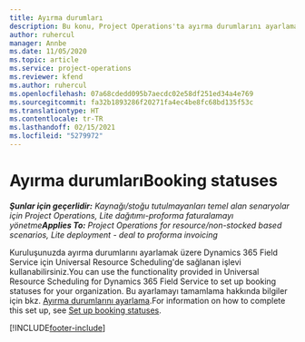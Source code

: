 ```yaml
---
title: Ayırma durumları
description: Bu konu, Project Operations'ta ayırma durumlarını ayarlama hakkında bilgiler için bir bağlantı sağlar.
author: ruhercul
manager: Annbe
ms.date: 11/05/2020
ms.topic: article
ms.service: project-operations
ms.reviewer: kfend
ms.author: ruhercul
ms.openlocfilehash: 07a68cdedd095b7aecdc02e58df251ed34a4e769
ms.sourcegitcommit: fa32b1893286f20271fa4ec4be8fc68bd135f53c
ms.translationtype: HT
ms.contentlocale: tr-TR
ms.lasthandoff: 02/15/2021
ms.locfileid: "5279972"
---
```

# <a name="booking-statuses"></a><span data-ttu-id="85f86-103">Ayırma durumları</span><span class="sxs-lookup"><span data-stu-id="85f86-103">Booking statuses</span></span>

<span data-ttu-id="85f86-104">_**Şunlar için geçerlidir:** Kaynağı/stoğu tutulmayanları temel alan senaryolar için Project Operations, Lite dağıtımı-proforma faturalamayı yönetme_</span><span class="sxs-lookup"><span data-stu-id="85f86-104">_**Applies To:** Project Operations for resource/non-stocked based scenarios, Lite deployment - deal to proforma invoicing_</span></span>

<span data-ttu-id="85f86-105">Kuruluşunuzda ayırma durumlarını ayarlamak üzere Dynamics 365 Field Service için Universal Resource Scheduling'de sağlanan işlevi kullanabilirsiniz.</span><span class="sxs-lookup"><span data-stu-id="85f86-105">You can use the functionality provided in Universal Resource Scheduling for Dynamics 365 Field Service to set up booking statuses for your organization.</span></span> <span data-ttu-id="85f86-106">Bu ayarlamayı tamamlama hakkında bilgiler için bkz. [Ayırma durumlarını ayarlama](https://docs.microsoft.com/dynamics365/field-service/set-up-booking-statuses).</span><span class="sxs-lookup"><span data-stu-id="85f86-106">For information on how to complete this set up, see [Set up booking statuses](https://docs.microsoft.com/dynamics365/field-service/set-up-booking-statuses).</span></span>


[!INCLUDE[footer-include](../includes/footer-banner.md)]